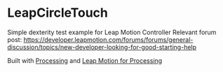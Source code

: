 LeapCircleTouch
===============

Simple dexterity test example for Leap Motion Controller
Relevant forum post: https://developer.leapmotion.com/forums/forums/general-discussion/topics/new-developer-looking-for-good-starting-help

Built with [Processing](http://processing.org) and [Leap Motion for Processing](https://github.com/voidplus/leap-motion-processing)
